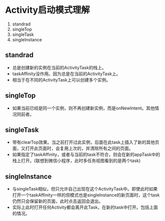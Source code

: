 # Activity启动模式理解

1. standrad
2. singleTop
3. singleTask
4. singleInstance

## standrad

- 总是创建新的实例在当前的ActivityTask的栈上。
- taskAffinity没作用。因为总是在当前的ActivityTask上。
- 相当于在不同的ActivityTask上可以创建多个实例。

## singleTop

- 如果当前已经是同一个实例，则不再创建新实例，而是onNewIntent。其他情况同前者。

## singleTask

- 带有clearTop效果。当之前打开过此实例，后面在此task上插入了新的其他页面，又打开此页面时，会复用上次的，并清除所有之间的页面。
- 如果指定了taskAffinity，或者与当前的task不符合，则会在新的appTask中的栈上打开。(联想到微信小程序，此时多任务视图看到的是两个task)

## singleInstance

- 与singleTask相似，但只允许自己出现在这个ActivityTask中。即使此时如果打开一个taskAffinity一样的但模式也是singleInstance的新页面时，这个task仍然只会保留新的页面，此时点击返回会退出。
- 实际上此时打开任何Activity都会离开此Task，在新的task中打开。包括上面的情况。